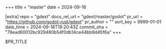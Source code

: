 +++
title = "master"
date = 2024-09-18

[extra]
repo = "gdext"
docs_rel_url = "gdext/master/godot"
pr_url = "https://github.com/godot-rust/gdext"
pr_author = ""
sort_key = 9999-01-01
date_time = 2024-09-18T19:20:43Z
commit_sha = "79ead60012bc929480b54f0db14ce44bb9d45f6a"
+++

$PR_TITLE
